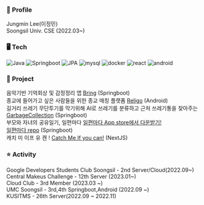 
### 📌 Profile

Jungmin Lee(이정민)  
Soongsil Univ. CSE (2022.03~)

### 🖥️ Tech
![Java](https://img.shields.io/badge/Java-3776AB?style=flat-square&logo=mysql&logoColor=white)
![Springboot](https://img.shields.io/badge/springboot-6DB33F?style=flat-square&logo=springboot&logoColor=white)
![JPA](https://img.shields.io/badge/JPA-%23ED8B00?style=flat-square&logo=jpa&logoColor=white)
![mysql](https://img.shields.io/badge/Mysql-4479A1?style=flat-square&logo=mysql&logoColor=white)
![docker](https://img.shields.io/badge/Docker-2496ED?style=flat-square&logo=Docker&logoColor=white)
![react](https://img.shields.io/badge/React-61DAFB?style=flat-square&logo=React&logoColor=white)
![android](https://img.shields.io/badge/Android-3DDC84?style=flat-square&logo=Android&logoColor=white)

### 📝 Project
음악기반 기억회상 및 감정정리 앱 [Bring](https://github.com/KUSITMS-Github/26th_Meetup_T2_Bring_back) (Springboot)  
종교에 들어가고 싶은 사람들을 위한 종교 매칭 플랫폼 [Religo](https://github.com/UMC3rdReligo/ReligoFront) (Android)  
길거리 쓰레기 무단투기를 막기위해 AI로 쓰레기를 분류하고 근처 쓰레기통을 찾아주는 [GarbageCollection](https://github.com/gdsc-ssu/garbage-collector-back) (Springboot)  
부모와 자녀의 공유일기, 일편마다 [일편마다 App store에서 다운받기!](https://apps.apple.com/app/%EB%B6%80%EB%AA%A8%EC%99%80-%EC%9E%90%EB%85%80-%EA%B0%84%EC%9D%98-%EA%B9%8A%EC%9D%80-%EB%8C%80%ED%99%94-%EC%9D%BC%ED%8E%B8%EB%A7%88%EB%8B%A4/id6446275837)   
[일편마다 repo](https://github.com/MonggeulOrg/MonggeulDocker) (Springboot)   
캐치 미 이프 유 캔 ! [Catch Me If you can!](https://catch-me-if-you-can-theta.vercel.app/) (NextJS)


### ⭐ Activity

Google Developers Students Club Soongsil - 2nd Server/Cloud(2022.09~)  
Central Makeus Challenge - 12th Server (2023.01~)  
Cloud Club - 3rd Member (2023.03 ~)      
UMC Soongsil - 3rd,4th Springboot,Android (2022.09 ~)    
KUSITMS - 26th Server(2022.09 ~ 2022.11)

